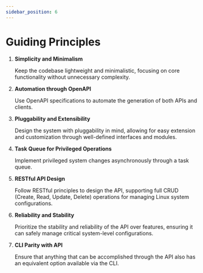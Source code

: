 ```yaml
---
sidebar_position: 6
---
```


# Guiding Principles

1. **Simplicity and Minimalism**

   Keep the codebase lightweight and minimalistic, focusing on core
   functionality without unnecessary complexity.

2. **Automation through OpenAPI**

   Use OpenAPI specifications to automate the generation of both APIs and
   clients.

3. **Pluggability and Extensibility**

   Design the system with pluggability in mind, allowing for easy extension and
   customization through well-defined interfaces and modules.

4. **Task Queue for Privileged Operations**

   Implement privileged system changes asynchronously through a task queue.

5. **RESTful API Design**

   Follow RESTful principles to design the API, supporting full CRUD (Create,
   Read, Update, Delete) operations for managing Linux system configurations.

6. **Reliability and Stability**

   Prioritize the stability and reliability of the API over features, ensuring
   it can safely manage critical system-level configurations.

7. **CLI Parity with API**

   Ensure that anything that can be accomplished through the API also has an
   equivalent option available via the CLI.
